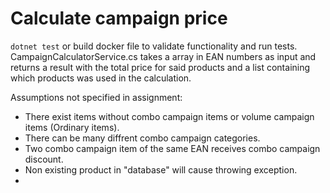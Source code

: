 # Calculate campaign price

``` dotnet test ``` or build docker file to validate functionality and run tests.
CampaignCalculatorService.cs takes a array in EAN numbers as input and returns a result with the total price for said products and a list containing which products was used in the calculation.

Assumptions not specified in assignment:
* There exist items without combo campaign items or volume campaign items (Ordinary items).
* There can be many diffrent combo campaign categories.
* Two combo campaign item of the same EAN receives combo campaign discount.
* Non existing product in "database" will cause throwing exception.
* 

